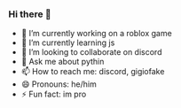 ### Hi there 👋

- 🔭 I’m currently working on a roblox game
- 🌱 I’m currently learning js
- 👯 I’m looking to collaborate on discord
- 💬 Ask me about pythin
- 📫 How to reach me: discord, gigiofake
- 😄 Pronouns: he/him
- ⚡ Fun fact: im pro
